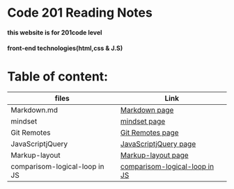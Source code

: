 # Code 201 Reading Notes

#### this website is for 201code level
#### front-end technologies(html,css & J.S)

# Table of content:


| files | Link |
| ---  | --- | 
| Markdown.md |[Markdown page ](https://areenjaradat.github.io/reading-notes/Markdown)  | 
| mindset | [mindset page ](https://areenjaradat.github.io/reading-notes/mindset)   |
|Git Remotes | [Git Remotes page ](https://areenjaradat.github.io/reading-notes/Remotes) |
| JavaScriptjQuery | [JavaScriptjQuery page ](https://areenjaradat.github.io/reading-notes/JavaScriptjQuery)  |
| Markup-layout | [Markup-layout page ](https://areenjaradat.github.io/reading-notes/Markup-layout)  |
| comparisom-logical-loop in JS | [comparisom-logical-loop in JS ](https://areenjaradat.github.io/reading-notes/comp-log-loop)  |
